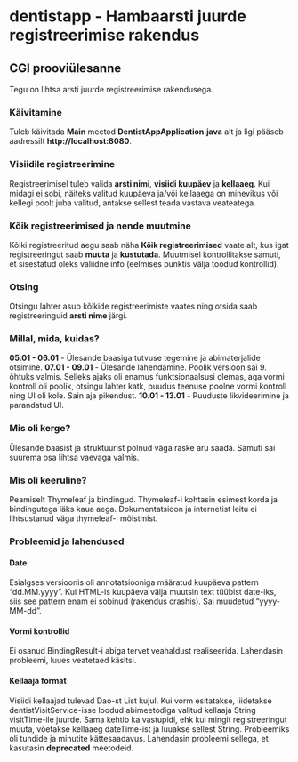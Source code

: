 # dentistapp - Hambaarsti juurde registreerimise rakendus
## CGI prooviülesanne
Tegu on lihtsa arsti juurde registreerimise rakendusega.
### Käivitamine
Tuleb käivitada **Main** meetod **DentistAppApplication.java** alt ja ligi pääseb aadressilt **http://localhost:8080**.
### Visiidile registreerimine
Registreerimisel tuleb valida **arsti nimi**, **visiidi kuupäev** ja **kellaaeg**. Kui midagi ei sobi, näiteks valitud kuupäeva ja/või kellaaega on minevikus või kellegi poolt juba valitud, antakse sellest teada vastava veateatega.
### Kõik registreerimised ja nende muutmine
Kõiki registreeritud aegu saab näha **Kõik registreerimised** vaate alt, kus igat registreeringut saab **muuta** ja **kustutada**. Muutmisel kontrollitakse samuti, et sisestatud oleks valiidne info (eelmises punktis välja toodud kontrollid).
### Otsing
Otsingu lahter asub kõikide registreerimiste vaates ning otsida saab registreeringuid **arsti nime** järgi.
### Millal, mida, kuidas?
**05.01 - 06.01** - Ülesande baasiga tutvuse tegemine ja abimaterjalide otsimine.
**07.01 - 09.01** - Ülesande lahendamine. Poolik versioon sai 9. õhtuks valmis. Selleks ajaks oli enamus funktsionaalsusi olemas, aga vormi kontroll oli poolik, otsingu lahter katk, puudus teenuse poolne vormi kontroll ning UI oli kole. Sain aja pikendust.
**10.01 - 13.01** - Puuduste likvideerimine ja parandatud UI.
### Mis oli kerge?
Ülesande baasist ja struktuurist polnud väga raske aru saada. Samuti sai suurema osa lihtsa vaevaga valmis.
### Mis oli keeruline?
Peamiselt Thymeleaf ja bindingud. Thymeleaf-i kohtasin esimest korda ja bindingutega läks kaua aega. Dokumentatsioon ja internetist leitu ei lihtsustanud väga thymeleaf-i mõistmist.
### Probleemid ja lahendused
#### Date
Esialgses versioonis oli annotatsiooniga määratud kuupäeva pattern “dd.MM.yyyy”. Kui HTML-is kuupäeva välja muutsin text tüübist date-iks, siis see pattern enam ei sobinud (rakendus crashis). Sai muudetud “yyyy-MM-dd”.
#### Vormi kontrollid
Ei osanud BindingResult-i abiga tervet veahaldust realiseerida. Lahendasin probleemi, luues veatetaed käsitsi.
#### Kellaaja format
Visiidi kellaajad tulevad Dao-st List<String> kujul. Kui vorm esitatakse, liidetakse dentistVisitService-isse loodud abimeetodiga valitud kellaaja String visitTime-ile juurde. Sama kehtib ka vastupidi, ehk kui mingit registreeringut muuta, võetakse kellaaeg dateTime-ist ja luuakse sellest String. Probleemiks oli tundide ja minutite kättesaadavus. Lahendasin probleemi sellega, et kasutasin **deprecated** meetodeid.

